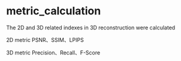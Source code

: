# metric_calculation
The 2D and 3D related indexes in 3D reconstruction were calculated

2D metric
PSNR、SSIM、LPIPS

3D metric
Precision、Recall、F-Score
